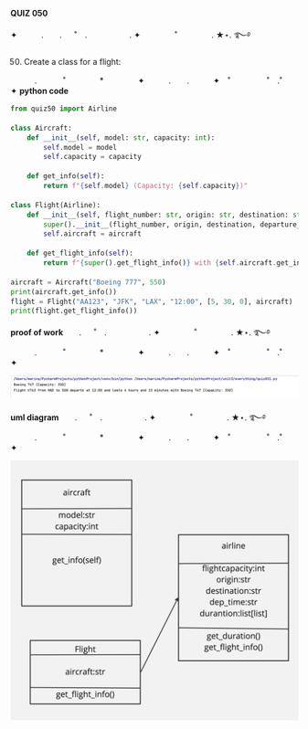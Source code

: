 
**QUIZ 050** 

✦　　　.　　. 　 ˚　.　　　　　 . ✦　　　 　˚　　　　 . ★⋆. ࿐࿔ 

50. Create a class for a flight:


　　　.   　　˚　　 　　*　　 　　✦　　　.　　.　　　✦　˚ 　　　　 ˚　.˚　　　　✦
**python code**

```.py
from quiz50 import Airline

class Aircraft:
    def __init__(self, model: str, capacity: int):
        self.model = model
        self.capacity = capacity

    def get_info(self):
        return f"{self.model} (Capacity: {self.capacity})"

class Flight(Airline):
    def __init__(self, flight_number: str, origin: str, destination: str, departure_time: str, duration: list[int], aircraft: Aircraft):
        super().__init__(flight_number, origin, destination, departure_time, duration)
        self.aircraft = aircraft

    def get_flight_info(self):
        return f"{super().get_flight_info()} with {self.aircraft.get_info()}"

aircraft = Aircraft("Boeing 777", 550)
print(aircraft.get_info())
flight = Flight("AA123", "JFK", "LAX", "12:00", [5, 30, 0], aircraft)
print(flight.get_flight_info())
```
**proof of work**　　. 　 ˚　.　　　　　 . ✦　　　 　˚　　　　 . ★⋆. ࿐࿔ 
　　　.   　　˚　　 　　*　　 　　✦　　　.　　.　　　✦　˚ 　　　　 ˚　.˚　　　　✦

![](https://github.com/marinamen/unit4/blob/main/images/Screenshot%202024-04-02%20at%2022.46.48.png)

**uml diagram**　　. 　 ˚　.　　　　　 . ✦　　　 　˚　　　　 . ★⋆. ࿐࿔ 
　　　.   　　˚　　 　　*　　 　　✦　　　.　　.　　　✦　˚ 　　　　 ˚　.˚　　　　✦

![](https://github.com/marinamen/unit4/blob/main/images/Untitled%20(10).jpg)

